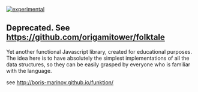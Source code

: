 [![experimental](http://badges.github.io/stability-badges/dist/experimental.svg)](http://github.com/badges/stability-badges)
## Deprecated. See https://github.com/origamitower/folktale

Yet another functional Javascript library, created for educational purposes. The idea here is to have absolutely the simplest implementations of all the data structures, so they can be easily grasped by everyone who is familiar with the language. 


see http://boris-marinov.github.io/funktion/
